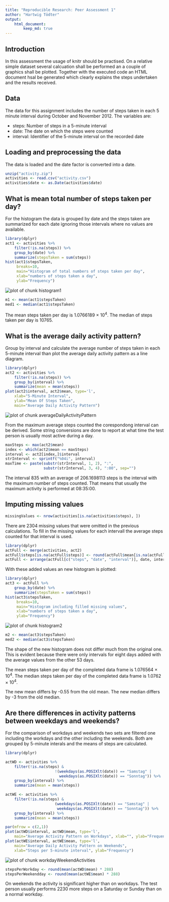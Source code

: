 ```yaml
---
title: "Reproducible Research: Peer Assessment 1"
author: "Hartwig Tödter"
output: 
    html_document:
        keep_md: true
---
```


## Introduction

In this assessment the usage of knitr should be practised. On a relative simple
dataset several calcuation shall be performed an a couple of graphics shall be
plotted. Together with the executed code an HTML document hsal be generated 
which clearly explains the steps undertaken and the results received.

## Data

The data for this assignment includes the number of steps taken in each 5 minute
interval during October and November 2012. The variables are:

- steps: Number of steps in a 5-minute interval
- date: The date on which the steps were counted
- interval: Identifier of the 5-minute interval on the recorded date

## Loading and preprocessing the data

The data is loaded and the date factor is converted into a date.


```r
unzip("activity.zip")
activities <- read.csv("activity.csv")
activities$date <- as.Date(activities$date)
```

## What is mean total number of steps taken per day?

For the histogram the data is grouped by date and the steps taken are 
summarized for each date ignoring those intervals where no values are available.


```r
library(dplyr)
act1 <- activities %>% 
    filter(!is.na(steps)) %>%
    group_by(date) %>% 
    summarize(stepsTaken = sum(steps))
hist(act1$stepsTaken, 
     breaks=10,
     main="Histogram of total numbers of steps taken per day", 
     xlab="numbers of steps taken a day", 
     ylab="Frequency") 
```

![plot of chunk histogram1](figure/histogram1-1.png) 


```r
m1 <- mean(act1$stepsTaken)
med1 <- median(act1$stepsTaken)
```

The mean steps taken per day is 1.0766189 &times; 10<sup>4</sup>. 
The median of steps taken per day is 10765.

## What is the average daily activity pattern?
Group by interval and calculate the average number of steps taken in each 
5-minute interval than plot the average daily activity pattern as a line 
diagram.

```r
library(dplyr)
act2 <- activities %>%
    filter(!is.na(steps)) %>%
    group_by(interval) %>%
    summarize(mean = mean(steps))
plot(act2$interval, act2$mean, type='l', 
    xlab="5-Minute Interval",
    ylab="Mean Of Steps Taken",
    main="Average Daily Activity Pattern")
```

![plot of chunk averageDailyActivityPattern](figure/averageDailyActivityPattern-1.png) 

From the maximum average steps counted the corespondong interval can be derived.
Some string conversions are done to report at what time the test person is usually most active during a day.


```r
maxSteps <- max(act2$mean)
index <- which(act2$mean == maxSteps)
interval <- act2[index,]$interval
strInterval <- sprintf("%04i", interval)
maxTime <- paste(substr(strInterval, 1, 2), ":", 
                 substr(strInterval, 3, 4), ":00", sep="")
```

The interval 835 with an average of 206.1698113 steps is the interval
with the maximum number of steps counted. That means that usually the maximum activity 
is performed at 08:35:00.

## Imputing missing values


```r
missingValues <- nrow(activities[is.na(activities$steps), ])
```

There are 2304 missing values that were omitted in the previous
calculations. To fill in the missing values for each intervall the average steps
counted for that interval is used.


```r
library(dplyr)
actFull <- merge(activities, act2)
actFull$steps[is.na(actFull$steps)] <- round(actFull$mean[is.na(actFull$steps)])
actFull <- arrange(actFull[c("steps", "date", "interval")], date, interval)
```

With these added values an new histogram is plotted:


```r
library(dplyr)
act3 <- actFull %>% 
    group_by(date) %>% 
    summarize(stepsTaken = sum(steps))
hist(act3$stepsTaken, 
     breaks=10,
     main="Histogram including filled missing values", 
     xlab="numbers of steps taken a day", 
     ylab="Frequency") 
```

![plot of chunk histogram2](figure/histogram2-1.png) 

```r
m2 <- mean(act3$stepsTaken)
med2 <- median(act3$stepsTaken)
```

The shape of the new histogram does not differ much from the original one. 
This is evident because there were only intervals for eight days added 
with the average values from the other 53 days.

The mean steps taken per day of the completed data frame is 1.076564 &times; 10<sup>4</sup>. 
The median steps taken per day of the completed data frame is 1.0762 &times; 10<sup>4</sup>.

The new mean differs by -0.55 from the old mean. The new median differs by
-3 from the old median.

## Are there differences in activity patterns between weekdays and weekends?

For the comparison of workdays and weekends two sets are filtered one including
the workdays and the other including the weekends. Both are grouped by 5-minute
interals and the means of steps are calculated.


```r
library(dplyr)

actWD <- activities %>%
    filter(!is.na(steps) & 
                      !(weekdays(as.POSIXlt(date)) == "Samstag" | 
                        weekdays(as.POSIXlt(date)) == "Sonntag")) %>%
    group_by(interval) %>%
    summarize(mean = mean(steps))

actWE <- activities %>%
    filter(!is.na(steps) & 
                      (weekdays(as.POSIXlt(date)) == "Samstag" | 
                       weekdays(as.POSIXlt(date)) == "Sonntag")) %>%
    group_by(interval) %>%
    summarize(mean = mean(steps))

par(mfrow = c(2,1))
plot(actWD$interval, actWD$mean, type='l', 
    main="Average Activity Pattern on Workdays", xlab="", ylab="Frequency")
plot(actWE$interval, actWE$mean, type='l', 
    main="Average Daily Activity Pattern on Weekends", 
    xlab="Steps per 5-minute interval", ylab="Frequency")
```

![plot of chunk workdayWeekendActivities](figure/workdayWeekendActivities-1.png) 

```r
stepsPerWorkday <- round(mean(actWD$mean) * 288)
stepsPerWeekendday <- round(mean(actWE$mean) * 288)
```
On weekends the activity is significant higher than on workdays. The test person
usually performs 2230 more steps on a Saturday
or Sunday than on a normal workday.
